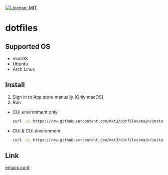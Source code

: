 [![License: MIT](https://img.shields.io/badge/License-MIT-yellow.svg)](https://opensource.org/licenses/MIT)

# dotfiles

## Supported OS
- macOS
- Ubuntu
- Arch Linux

## Install
1. Sign in to App store manually (Only macOS)
2. Run
  - CUI environment only
    ```bash
    curl -sL https://raw.githubusercontent.com/mkt3/dotfiles/main/install.sh | sh -s cui
    ```
  - GUI & CUI environment
    ```bash
    curl -sL https://raw.githubusercontent.com/mkt3/dotfiles/main/install.sh | sh -s gui
    ```
## Link
[emacs conf](./files/emacs)
